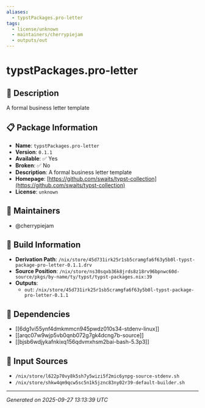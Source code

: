 ```yaml
---
aliases:
  - typstPackages.pro-letter
tags:
  - license/unknown
  - maintainers/cherrypiejam
  - outputs/out
---
```


# typstPackages.pro-letter

## 📝 Description

A formal business letter template

## 📋 Package Information

- **Name**: `typstPackages.pro-letter`
- **Version**: `0.1.1`
- **Available**: ✅ Yes
- **Broken**: ✅ No
- **Description**: A formal business letter template
- **Homepage**: [https://github.com/swaits/typst-collection](https://github.com/swaits/typst-collection)
- **License**: `unknown`
## 👥 Maintainers

- @cherrypiejam


## 🔧 Build Information

- **Derivation Path**: `/nix/store/45d731irk25r1sb5cramgfa6f63y5b0l-typst-package-pro-letter-0.1.1.drv`
- **Source Position**: `/nix/store/ns30sqxb36k8jrds8z18rv96bpnwc60d-source/pkgs/by-name/ty/typst/typst-packages.nix:39`
- **Outputs**:
  - `out`:  `/nix/store/45d731irk25r1sb5cramgfa6f63y5b0l-typst-package-pro-letter-0.1.1`

## 🔗 Dependencies

- [[6dg1vi55ynf4dmkmmcn945pwdz010s34-stdenv-linux]]
- [[arqc07w9wjp5vb0qnb072g7gk4dcng7b-source]]
- [[bjsb6wdjykafnkixq156qdvmxhsm2bai-bash-5.3p3]]

## 📁 Input Sources

- `/nix/store/l622p70vy8k5sh7y5wizi5f2mic6ynpg-source-stdenv.sh`
- `/nix/store/shkw4qm9qcw5sc5n1k5jznc83ny02r39-default-builder.sh`

---
*Generated on 2025-09-27 13:13:39 UTC*
